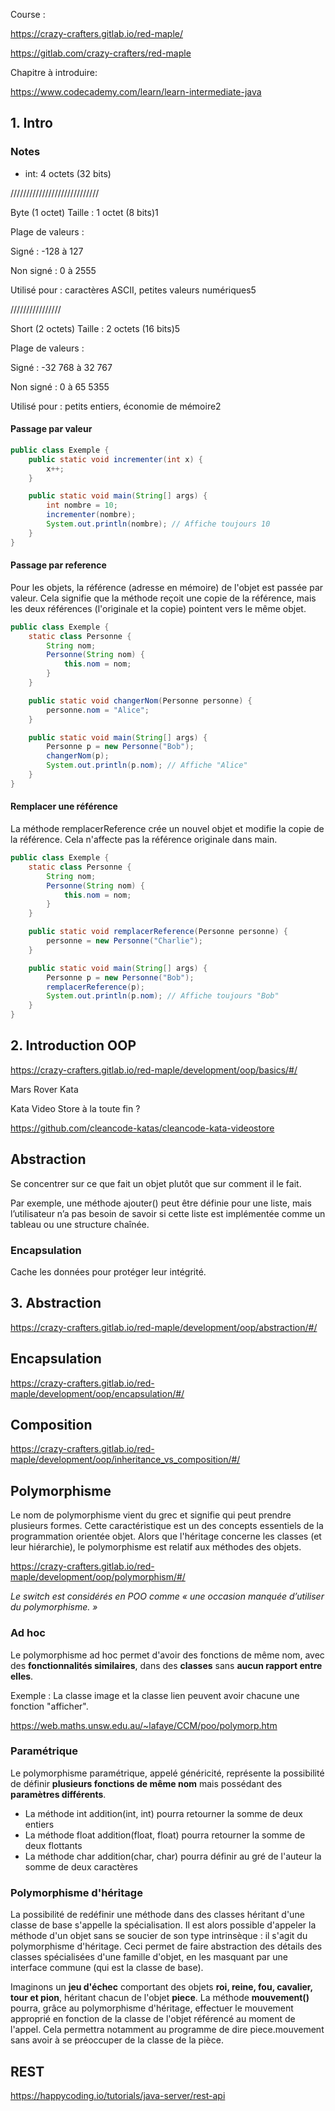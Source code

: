 
Course :

https://crazy-crafters.gitlab.io/red-maple/

https://gitlab.com/crazy-crafters/red-maple

Chapitre à introduire:

https://www.codecademy.com/learn/learn-intermediate-java



## 1. Intro 



### Notes

 - int: 4 octets (32 bits)

////////////////////////////

  Byte (1 octet)
  Taille : 1 octet (8 bits)1
  
  Plage de valeurs :
  
  Signé : -128 à 127
  
  Non signé : 0 à 2555
  
  Utilisé pour : caractères ASCII, petites valeurs numériques5

////////////////

  Short (2 octets)
  Taille : 2 octets (16 bits)5
  
  Plage de valeurs :
  
  Signé : -32 768 à 32 767
  
  Non signé : 0 à 65 5355
  
  Utilisé pour : petits entiers, économie de mémoire2

#### Passage par valeur

```java
public class Exemple {
    public static void incrementer(int x) {
        x++;
    }

    public static void main(String[] args) {
        int nombre = 10;
        incrementer(nombre);
        System.out.println(nombre); // Affiche toujours 10
    }
}
```


#### Passage par reference 


Pour les objets, la référence (adresse en mémoire) de l'objet est passée par valeur. Cela signifie que la méthode reçoit une copie de la référence, mais les deux références (l'originale et la copie) pointent vers le même objet.

```java
public class Exemple {
    static class Personne {
        String nom;
        Personne(String nom) {
            this.nom = nom;
        }
    }

    public static void changerNom(Personne personne) {
        personne.nom = "Alice";
    }

    public static void main(String[] args) {
        Personne p = new Personne("Bob");
        changerNom(p);
        System.out.println(p.nom); // Affiche "Alice"
    }
}
```

#### Remplacer une référence

La méthode remplacerReference crée un nouvel objet et modifie la copie de la référence. Cela n'affecte pas la référence originale dans main.

```java
public class Exemple {
    static class Personne {
        String nom;
        Personne(String nom) {
            this.nom = nom;
        }
    }

    public static void remplacerReference(Personne personne) {
        personne = new Personne("Charlie");
    }

    public static void main(String[] args) {
        Personne p = new Personne("Bob");
        remplacerReference(p);
        System.out.println(p.nom); // Affiche toujours "Bob"
    }
}
```

## 2. Introduction OOP

https://crazy-crafters.gitlab.io/red-maple/development/oop/basics/#/


Mars Rover Kata


Kata Video Store à la toute fin ?

https://github.com/cleancode-katas/cleancode-kata-videostore

## Abstraction

Se concentrer sur ce que fait un objet plutôt que sur comment il le fait.

Par exemple, une méthode ajouter() peut être définie pour une liste, mais l’utilisateur n’a pas besoin de savoir si cette liste est implémentée comme un tableau ou une structure chaînée.

### Encapsulation

Cache les données pour protéger leur intégrité.


## 3. Abstraction

https://crazy-crafters.gitlab.io/red-maple/development/oop/abstraction/#/

## Encapsulation

https://crazy-crafters.gitlab.io/red-maple/development/oop/encapsulation/#/


## Composition

https://crazy-crafters.gitlab.io/red-maple/development/oop/inheritance_vs_composition/#/

## Polymorphisme

Le nom de polymorphisme vient du grec et signifie qui peut prendre plusieurs formes. Cette caractéristique est un des concepts essentiels de la programmation orientée objet. Alors que l'héritage concerne les classes (et leur hiérarchie), le polymorphisme est relatif aux méthodes des objets.

https://crazy-crafters.gitlab.io/red-maple/development/oop/polymorphism/#/

_Le switch est considérés en POO comme « une occasion manquée d’utiliser du polymorphisme. »_


### Ad hoc

Le polymorphisme ad hoc permet d'avoir des fonctions de même nom, avec des __fonctionnalités similaires__, dans des __classes__ sans __aucun rapport entre elles__.

Exemple : La classe image et la classe lien peuvent avoir chacune une fonction "afficher".

https://web.maths.unsw.edu.au/~lafaye/CCM/poo/polymorp.htm

### Paramétrique

Le polymorphisme paramétrique, appelé généricité, représente la possibilité de définir __plusieurs fonctions de même nom__ mais possédant des __paramètres différents__.

- La méthode int addition(int, int) pourra retourner la somme de deux entiers
- La méthode float addition(float, float) pourra retourner la somme de deux flottants
- La méthode char addition(char, char) pourra définir au gré de l'auteur la somme de deux caractères

### Polymorphisme d'héritage

La possibilité de redéfinir une méthode dans des classes héritant d'une classe de base s'appelle la spécialisation. Il est alors possible d'appeler la méthode d'un objet sans se soucier de son type intrinsèque : il s'agit du polymorphisme d'héritage. Ceci permet de faire abstraction des détails des classes spécialisées d'une famille d'objet, en les masquant par une interface commune (qui est la classe de base).


Imaginons un __jeu d'échec__ comportant des objets __roi, reine, fou, cavalier, tour et pion__, héritant chacun de l'objet __piece__.
La méthode __mouvement()__ pourra, grâce au polymorphisme d'héritage, effectuer le mouvement approprié en fonction de la classe de l'objet référencé au moment de l'appel. Cela permettra notamment au programme de dire piece.mouvement sans avoir à se préoccuper de la classe de la pièce.



## REST

https://happycoding.io/tutorials/java-server/rest-api
